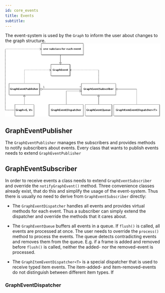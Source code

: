 ```yaml
---
id: core_events
title: Events
subtitle:
---
```

The event-system is used by the ``Graph`` to inform the user about changes to the
graph structure.
![graphuml](https://raw.githubusercontent.com/envire/envire.github.io/master/images/docs/graph/envire_core_events.png)


## GraphEventPublisher
The ``GraphEventPublisher`` manages the subscribers and provides methods to
notify subscribers about events. Every class that wants to publish events
needs to extend ``GraphEventPublisher``

## GraphEventSubscriber
In order to receive events a class needs to extend ``GraphEventSubscriber``
and override the ``notifyGraphEvent()`` method.
Three convenience classes already exist, that do this and simplify
the usage of the event-system. Thus there is usually no need to derive from
``GraphEventSubscriber`` directly:

* The ``GraphEventDispatcher`` handles all events and provides virtual methods
  for each event. Thus a subscriber can simply extend the dispatcher and
  override the methods that it cares about.

* The ``GraphEventQueue`` buffers all events in a queue. If ``flush()`` is called,
  all events are processed at once. The user needs to override the ``process()``
  method to process the events. The queue detects contradicting events and
  removes them from the queue. E.g. if a frame is added and removed before
  ``flush()`` is called, neither the added- nor the removed-event is processed.

* The ``GraphItemEventDispatcher<T>`` is a special dispatcher that is used to
  receive typed item events. The item-added- and item-removed-events do not
  distinguish between different item types. If 


### GraphEventDispatcher
